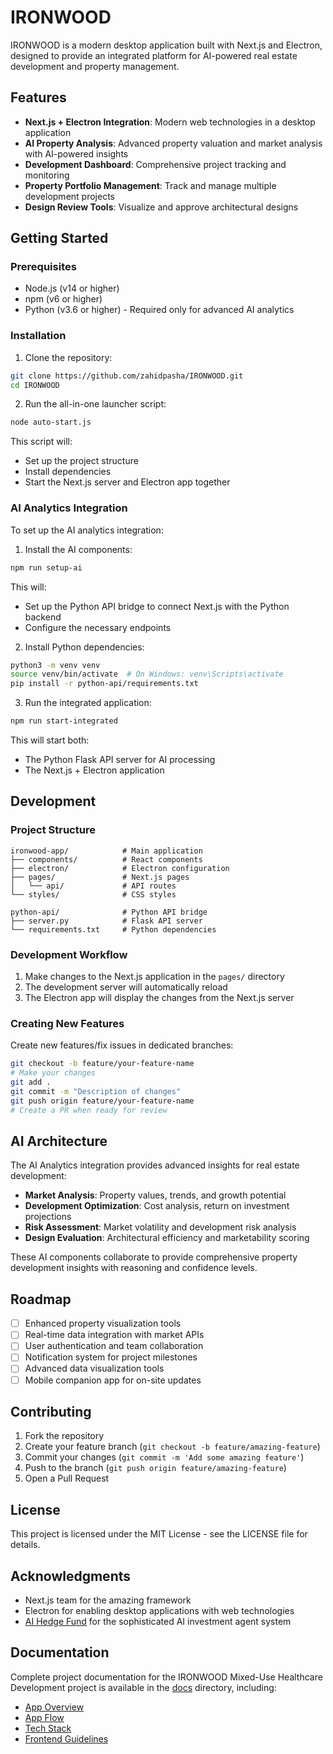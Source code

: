 # IRONWOOD

IRONWOOD is a modern desktop application built with Next.js and Electron, designed to provide an integrated platform for AI-powered real estate development and property management.

## Features

- **Next.js + Electron Integration**: Modern web technologies in a desktop application
- **AI Property Analysis**: Advanced property valuation and market analysis with AI-powered insights
- **Development Dashboard**: Comprehensive project tracking and monitoring
- **Property Portfolio Management**: Track and manage multiple development projects
- **Design Review Tools**: Visualize and approve architectural designs

## Getting Started

### Prerequisites

- Node.js (v14 or higher)
- npm (v6 or higher)
- Python (v3.6 or higher) - Required only for advanced AI analytics

### Installation

1. Clone the repository:
```bash
git clone https://github.com/zahidpasha/IRONWOOD.git
cd IRONWOOD
```

2. Run the all-in-one launcher script:
```bash
node auto-start.js
```

This script will:
- Set up the project structure
- Install dependencies
- Start the Next.js server and Electron app together

### AI Analytics Integration

To set up the AI analytics integration:

1. Install the AI components:
```bash
npm run setup-ai
```

This will:
- Set up the Python API bridge to connect Next.js with the Python backend
- Configure the necessary endpoints

2. Install Python dependencies:
```bash
python3 -m venv venv
source venv/bin/activate  # On Windows: venv\Scripts\activate
pip install -r python-api/requirements.txt
```

3. Run the integrated application:
```bash
npm run start-integrated
```

This will start both:
- The Python Flask API server for AI processing
- The Next.js + Electron application

## Development

### Project Structure

```
ironwood-app/            # Main application
├── components/          # React components
├── electron/            # Electron configuration
├── pages/               # Next.js pages
│   └── api/             # API routes
└── styles/              # CSS styles

python-api/              # Python API bridge
├── server.py            # Flask API server
└── requirements.txt     # Python dependencies
```

### Development Workflow

1. Make changes to the Next.js application in the `pages/` directory
2. The development server will automatically reload
3. The Electron app will display the changes from the Next.js server

### Creating New Features

Create new features/fix issues in dedicated branches:

```bash
git checkout -b feature/your-feature-name
# Make your changes
git add .
git commit -m "Description of changes"
git push origin feature/your-feature-name
# Create a PR when ready for review
```

## AI Architecture

The AI Analytics integration provides advanced insights for real estate development:

- **Market Analysis**: Property values, trends, and growth potential
- **Development Optimization**: Cost analysis, return on investment projections
- **Risk Assessment**: Market volatility and development risk analysis
- **Design Evaluation**: Architectural efficiency and marketability scoring

These AI components collaborate to provide comprehensive property development insights with reasoning and confidence levels.

## Roadmap

- [ ] Enhanced property visualization tools
- [ ] Real-time data integration with market APIs
- [ ] User authentication and team collaboration
- [ ] Notification system for project milestones
- [ ] Advanced data visualization tools
- [ ] Mobile companion app for on-site updates

## Contributing

1. Fork the repository
2. Create your feature branch (`git checkout -b feature/amazing-feature`)
3. Commit your changes (`git commit -m 'Add some amazing feature'`)
4. Push to the branch (`git push origin feature/amazing-feature`)
5. Open a Pull Request

## License

This project is licensed under the MIT License - see the LICENSE file for details.

## Acknowledgments

- Next.js team for the amazing framework
- Electron for enabling desktop applications with web technologies
- [AI Hedge Fund](https://github.com/virattt/ai-hedge-fund) for the sophisticated AI investment agent system

## Documentation

Complete project documentation for the IRONWOOD Mixed-Use Healthcare Development project is available in the [docs](./docs) directory, including:

- [App Overview](./docs/01-App-Overview.md)
- [App Flow](./docs/02-App-Flow.md)
- [Tech Stack](./docs/03-Tech-Stack.md)
- [Frontend Guidelines](./docs/04-Frontend-Guidelines.md)